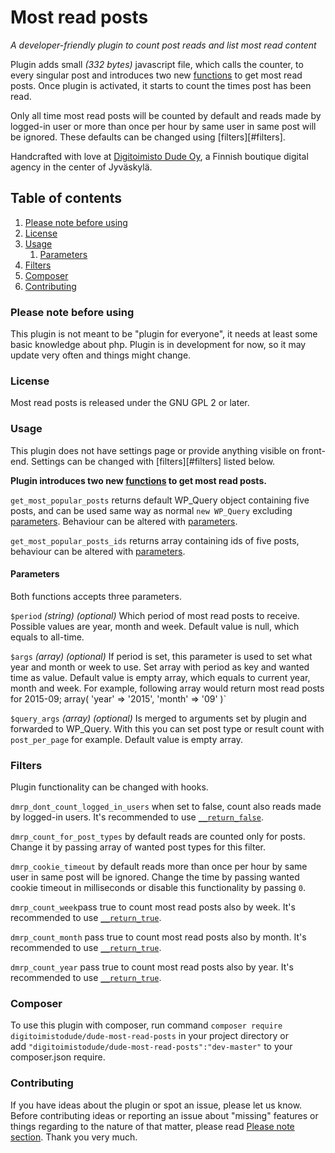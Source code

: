 # Most read posts

_A developer-friendly plugin to count post reads and list most read content_

Plugin adds small _(332 bytes)_ javascript file, which calls the counter, to every singular post and introduces two new [functions](#functions) to get most read posts. Once plugin is activated, it starts to count the times post has been read.

Only all time most read posts will be counted by default and reads made by logged-in user or more than once per hour by same user in same post will be ignored. These defaults can be changed using [filters][#filters].

Handcrafted with love at [Digitoimisto Dude Oy](https://www.dude.fi), a Finnish boutique digital agency in the center of Jyväskylä.

## Table of contents

1. [Please note before using](#please-note-before-using)
2. [License](#license)
3. [Usage](#usage)
   1. [Parameters](#parameters)
4. [Filters](#filters)
5. [Composer](#composer)
6. [Contributing](#contributing)

### Please note before using

This plugin is not meant to be "plugin for everyone", it needs at least some basic knowledge about php. Plugin is in development for now, so it may update very often and things might change.

### License

Most read posts is released under the GNU GPL 2 or later.

### Usage

This plugin does not have settings page or provide anything visible on front-end. Settings can be changed with [filters][#filters] listed below.

**Plugin introduces two new [functions](#functions) to get most read posts.**

`get_most_popular_posts` returns default WP_Query object containing five posts, and can be used same way as normal `new WP_Query` excluding [parameters](#parameters). Behaviour can be altered with [parameters](#parameters).

`get_most_popular_posts_ids` returns array containing ids of five posts, behaviour can be altered with [parameters](#parameters).

#### Parameters

Both functions accepts three parameters.

`$period` _(string) (optional)_ Which period of most read posts to receive. Possible values are year, month and week. Default value is null, which equals to all-time.

`$args` _(array) (optional)_ If period is set, this parameter is used to set what year and month or week to use. Set array with period as key and wanted time as value. Default value is empty array, which equals to current year, month and week. For example, following array would return most read posts for 2015-09; array( 'year' => '2015', 'month' => '09' )`

`$query_args` _(array) (optional)_ Is merged to arguments set by plugin and forwarded to WP_Query. With this you can set post type or result count with `post_per_page` for example. Default value is empty array.

### Filters

Plugin functionality can be changed with hooks.

`dmrp_dont_count_logged_in_users` when set to false, count also reads made by logged-in users. It's recommended to use [`__return_false`](https://codex.wordpress.org/Function_Reference/_return_false).

`dmrp_count_for_post_types` by default reads are counted only for posts. Change it by passing array of wanted post types for this filter.

`dmrp_cookie_timeout` by default reads more than once per hour by same user in same post will be ignored. Change the time by passing wanted cookie timeout in milliseconds or disable this functionality by passing `0`.

`dmrp_count_week`pass true to count most read posts also by week. It's recommended to use [`__return_true`](https://codex.wordpress.org/Function_Reference/_return_true).

`dmrp_count_month` pass true to count most read posts also by month. It's recommended to use [`__return_true`](https://codex.wordpress.org/Function_Reference/_return_true).

`dmrp_count_year` pass true to count most read posts also by year. It's recommended to use [`__return_true`](https://codex.wordpress.org/Function_Reference/_return_true).

### Composer

To use this plugin with composer, run command `composer require digitoimistodude/dude-most-read-posts` in your project directory or add `"digitoimistodude/dude-most-read-posts":"dev-master"` to your composer.json require.

### Contributing

If you have ideas about the plugin or spot an issue, please let us know. Before contributing ideas or reporting an issue about "missing" features or things regarding to the nature of that matter, please read [Please note section](#please-note-before-using). Thank you very much.
